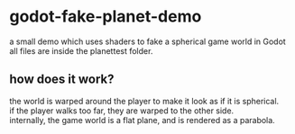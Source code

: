# godot-fake-planet-demo
a small demo which uses shaders to fake a spherical game world in Godot
all files are inside the planettest folder.

## how does it work?

the world is warped around the player to make it look as if it is spherical.  
if the player walks too far, they are warped to the other side.  
internally, the game world is a flat plane, and is rendered as a parabola.

